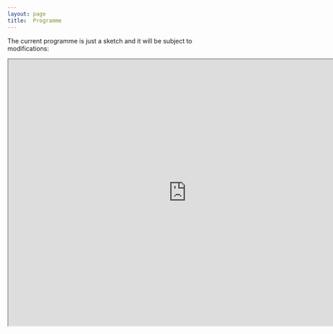 ```yaml
---
layout: page
title:  Programme
---
```


The current programme is just a sketch and it will be subject to modifications:



<iframe width="800" height="600"  src="https://docs.google.com/spreadsheets/d/e/2PACX-1vRBCo6v-oyeyQnDtNotEvhJnv8A_d4ODOtDFuTa-HHlIPm6gDIdMes3RMGMMH2d661EO6qlxqFmUtQS/pubhtml?gid=0&amp;single=true&amp;widget=true&amp;headers=false"></iframe>

